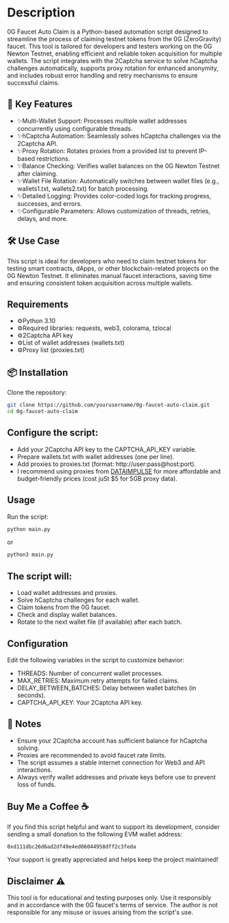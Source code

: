 # Description
0G Faucet Auto Claim is a Python-based automation script designed to streamline the process of claiming testnet tokens from the 0G (ZeroGravity) faucet. This tool is tailored for developers and testers working on the 0G Newton Testnet, enabling efficient and reliable token acquisition for multiple wallets. The script integrates with the 2Captcha service to solve hCaptcha challenges automatically, supports proxy rotation for enhanced anonymity, and includes robust error handling and retry mechanisms to ensure successful claims.

## 🚀 Key Features
- ✨Multi-Wallet Support: Processes multiple wallet addresses concurrently using configurable threads.
- ✨hCaptcha Automation: Seamlessly solves hCaptcha challenges via the 2Captcha API.
- ✨Proxy Rotation: Rotates proxies from a provided list to prevent IP-based restrictions.
- ✨Balance Checking: Verifies wallet balances on the 0G Newton Testnet after claiming.
- ✨Wallet File Rotation: Automatically switches between wallet files (e.g., wallets1.txt, wallets2.txt) for batch processing.
- ✨Detailed Logging: Provides color-coded logs for tracking progress, successes, and errors.
- ✨Configurable Parameters: Allows customization of threads, retries, delays, and more.

## 🛠️ Use Case
This script is ideal for developers who need to claim testnet tokens for testing smart contracts, dApps, or other blockchain-related projects on the 0G Newton Testnet. It eliminates manual faucet interactions, saving time and ensuring consistent token acquisition across multiple wallets.

## Requirements
- ⚙️Python 3.10
- ⚙️Required libraries: requests, web3, colorama, tzlocal
- ⚙️2Captcha API key
- ⚙️List of wallet addresses (wallets.txt)
- ⚙️Proxy list (proxies.txt)

## 📦 Installation

Clone the repository:
```bash
git clone https://github.com/yourusername/0g-faucet-auto-claim.git
cd 0g-faucet-auto-claim
```

## Configure the script:
- Add your 2Captcha API key to the CAPTCHA_API_KEY variable.
- Prepare wallets.txt with wallet addresses (one per line).
- Add proxies to proxies.txt (format: http://user:pass@host:port).
- I recommend using proxies from [DATAIMPULSE](https://dataimpulse.com/?aff=124620) for more affordable and budget-friendly prices (cost juSt $5 for 5GB proxy data).



## Usage
Run the script:
```bash
python main.py
```
or
```bash
python3 main.py
```

## The script will:

- Load wallet addresses and proxies.
- Solve hCaptcha challenges for each wallet.
- Claim tokens from the 0G faucet.
- Check and display wallet balances.
- Rotate to the next wallet file (if available) after each batch.

## Configuration
Edit the following variables in the script to customize behavior:

- THREADS: Number of concurrent wallet processes.
- MAX_RETRIES: Maximum retry attempts for failed claims.
- DELAY_BETWEEN_BATCHES: Delay between wallet batches (in seconds).
- CAPTCHA_API_KEY: Your 2Captcha API key.

## 📝 Notes

- Ensure your 2Captcha account has sufficient balance for hCaptcha solving.
- Proxies are recommended to avoid faucet rate limits.
- The script assumes a stable internet connection for Web3 and API interactions.
- Always verify wallet addresses and private keys before use to prevent loss of funds.

## Buy Me a Coffee ☕
If you find this script helpful and want to support its development, consider sending a small donation to the following EVM wallet address:
```bash
0xd111dbc26d6ad2df49e4ed06044958dff2c3feda
```
Your support is greatly appreciated and helps keep the project maintained!

## Disclaimer ⚠️
This tool is for educational and testing purposes only. Use it responsibly and in accordance with the 0G faucet's terms of service. The author is not responsible for any misuse or issues arising from the script's use.
